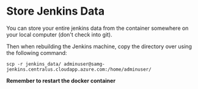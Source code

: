 # Store Jenkins Data
You can store your entire jenkins data from the container somewhere on your local computer (don't check into git).

Then when rebuilding the Jenkins machine, copy the directory over using the following command:

```shell
scp -r jenkins_data/ adminuser@samg-jenkins.centralus.cloudapp.azure.com:/home/adminuser/
```

**Remember to restart the docker container**